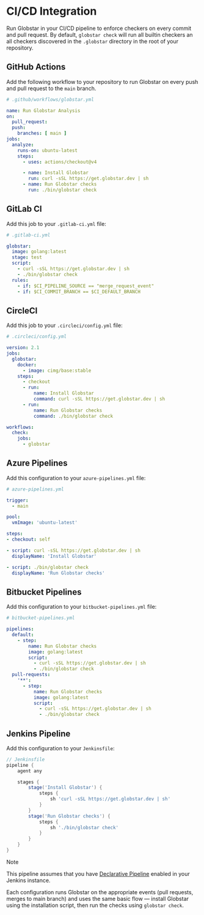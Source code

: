 # CI/CD Integration

Run Globstar in your CI/CD pipeline to enforce checkers on every commit and pull request. By default, `globstar check` will run all builtin checkers an all checkers discovered in the `.globstar` directory in the root of your repository.

## GitHub Actions

Add the following workflow to your repository to run Globstar on every push and pull request to the `main` branch.

```yaml
# .github/workflows/globstar.yml

name: Run Globstar Analysis
on:
  pull_request:
  push:
    branches: [ main ]
jobs:
  analyze:
    runs-on: ubuntu-latest
    steps:
      - uses: actions/checkout@v4

      - name: Install Globstar
        run: curl -sSL https://get.globstar.dev | sh
      - name: Run Globstar checks
        run: ./bin/globstar check
```

## GitLab CI

Add this job to your `.gitlab-ci.yml` file:

```yaml
# .gitlab-ci.yml

globstar:
  image: golang:latest
  stage: test
  script:
    - curl -sSL https://get.globstar.dev | sh
    - ./bin/globstar check
  rules:
    - if: $CI_PIPELINE_SOURCE == "merge_request_event"
    - if: $CI_COMMIT_BRANCH == $CI_DEFAULT_BRANCH
```

## CircleCI

Add this job to your `.circleci/config.yml` file:

```yaml
# .circleci/config.yml

version: 2.1
jobs:
  globstar:
    docker:
      - image: cimg/base:stable
    steps:
      - checkout
      - run:
          name: Install Globstar
          command: curl -sSL https://get.globstar.dev | sh
      - run:
          name: Run Globstar checks
          command: ./bin/globstar check

workflows:
  check:
    jobs:
      - globstar
```

## Azure Pipelines

Add this configuration to your `azure-pipelines.yml` file:

```yaml
# azure-pipelines.yml

trigger:
  - main

pool:
  vmImage: 'ubuntu-latest'

steps:
- checkout: self

- script: curl -sSL https://get.globstar.dev | sh
  displayName: 'Install Globstar'

- script: ./bin/globstar check
  displayName: 'Run Globstar checks'
```

## Bitbucket Pipelines

Add this configuration to your `bitbucket-pipelines.yml` file:

```yaml
# bitbucket-pipelines.yml

pipelines:
  default:
    - step:
        name: Run Globstar checks
        image: golang:latest
        script:
          - curl -sSL https://get.globstar.dev | sh
          - ./bin/globstar check
  pull-requests:
    '**':
      - step:
          name: Run Globstar checks
          image: golang:latest
          script:
            - curl -sSL https://get.globstar.dev | sh
            - ./bin/globstar check
```

## Jenkins Pipeline

Add this configuration to your `Jenkinsfile`:

```groovy
// Jenkinsfile
pipeline {
    agent any

    stages {
        stage('Install Globstar') {
            steps {
                sh 'curl -sSL https://get.globstar.dev | sh'
            }
        }
        stage('Run Globstar checks') {
            steps {
                sh './bin/globstar check'
            }
        }
    }
}
```

> [!NOTE]
> This pipeline assumes that you have [Declarative Pipeline](https://plugins.jenkins.io/pipeline-model-definition/) enabled in your Jenkins instance.

Each configuration runs Globstar on the appropriate events (pull requests, merges to main branch) and uses the same basic flow — install Globstar using the installation script, then run the checks using `globstar check`.